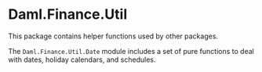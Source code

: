 # Daml.Finance.Util

This package contains helper functions used by other packages.

The `Daml.Finance.Util.Date` module includes a set of pure functions to deal with dates, holiday
calendars, and schedules.
